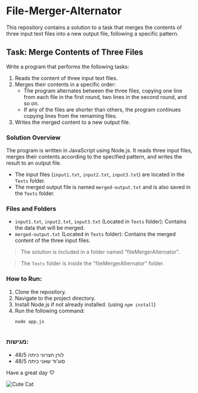 # File-Merger-Alternator

This repository contains a solution to a task that merges the contents of three input text files into a new output file, following a specific pattern.

## Task: Merge Contents of Three Files
Write a program that performs the following tasks:

1. Reads the content of three input text files.
2. Merges their contents in a specific order:
   - The program alternates between the three files, copying one line from each file in the first round, two lines in the second round, and so on.
   - If any of the files are shorter than others, the program continues copying lines from the remaining files.
3. Writes the merged content to a new output file.

### Solution Overview

The program is written in JavaScript using Node.js. It reads three input files, merges their contents according to the specified pattern, and writes the result to an output file.

- The input files (`input1.txt`, `input2.txt`, `input3.txt`) are located in the `Texts` folder.
- The merged output file is named `merged-output.txt` and is also saved in the `Texts` folder.

### Files and Folders

- `input1.txt`, `input2.txt`, `input3.txt` (Located in `Texts` folder): Contains the data that will be merged.
- `merged-output.txt` (Located in `Texts` folder): Contains the merged content of the three input files.

> The solution is included in a folder named "fileMergerAlternator".

> The `Texts` folder is inside the "fileMergerAlternator" folder.


### How to Run:
1. Clone the repository.
2. Navigate to the project directory.
3. Install Node.js if not already installed.
(using `npm install`)
4. Run the following command:
   ```bash
   node app.js



### מגישות:
- לורן חצרוני כיתה 48/5
- סוג'וד שאני כיתה 48/5


Have a great day ♡


![Cute Cat](https://github.com/user-attachments/assets/976879c0-fe8b-4a05-b34c-9ed7a6da8ef6)
